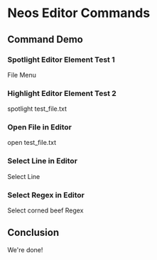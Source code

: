 # Neos Editor Commands

## Command Demo

### Spotlight Editor Element Test 1

<walkthrough-editor-spotlight spotlightId="fileMenu">
  File Menu
</walkthrough-editor-spotlight>

### Highlight Editor Element Test 2

<walkthrough-editor-spotlight spotlightId="navigator" spotlightItem="cloudshell_open/cloud-shell-editor-test/test_directory/test_file.txt">
  spotlight test_file.txt
</walkthrough-editor-spotlight>

### Open File in Editor

<walkthrough-editor-open-file filePath="cloudshell_open/cloud-shell-editor-test/test_directory/test_file.txt">
  open test_file.txt
</walkthrough-editor-open-file>

### Select Line in Editor

<walkthrough-editor-select-line filePath="cloudshell_open/cloud-shell-editor-test/test_directory/test_file.txt"
                                startLine=1
                                startCharacterOffset=2
                                endLine=3
                                endCharacterOffset=4>
  Select Line
</walkthrough-editor-select-line>

### Select Regex in Editor

<walkthrough-editor-select-regex filePath="cloudshell_open/cloud-shell-editor-test/test_directory/test_file.txt"
                                regex="corned\sbeef">
  Select corned beef Regex
</walkthrough-editor-select-regex>

## Conclusion

We're done!
